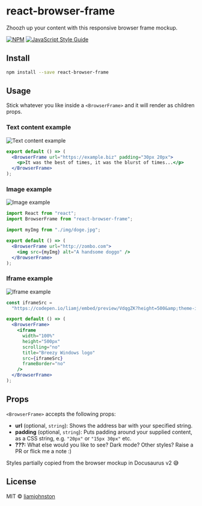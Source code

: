 # react-browser-frame

Zhoozh up your content with this responsive browser frame mockup.

[![NPM](https://img.shields.io/npm/v/react-browser-frame.svg)](https://www.npmjs.com/package/react-browser-frame) [![JavaScript Style Guide](https://img.shields.io/badge/code_style-standard-brightgreen.svg)](https://standardjs.com)

## Install

```bash
npm install --save react-browser-frame
```

## Usage

Stick whatever you like inside a `<BrowserFrame>` and it will render as children props.

### Text content example

![Text content example](https://res.cloudinary.com/diouve9dy/image/upload/v1585474966/text_zojzpv.png)

```jsx
export default () => (
  <BrowserFrame url="https://example.biz" padding="30px 20px">
    <p>It was the best of times, it was the blurst of times...</p>
  </BrowserFrame>
);
```

### Image example

![Image example](https://res.cloudinary.com/diouve9dy/image/upload/v1585474968/image_zkt042.png)

```jsx
import React from "react";
import BrowserFrame from "react-browser-frame";

import myImg from "./img/doge.jpg";

export default () => (
  <BrowserFrame url="http://zombo.com">
    <img src={myImg} alt="A handsome doggo" />
  </BrowserFrame>
);
```

### Iframe example

![Iframe example](https://res.cloudinary.com/diouve9dy/image/upload/v1585474967/iframe_qcknzd.png)

```jsx
const iframeSrc =
  "https://codepen.io/liamj/embed/preview/VdqgZK?height=500&amp;theme-id=39032&amp;default-tab=result";

export default () => (
  <BrowserFrame>
    <iframe
      width="100%"
      height="500px"
      scrolling="no"
      title="Breezy Windows logo"
      src={iframeSrc}
      frameBorder="no"
    />
  </BrowserFrame>
);
```

## Props

`<BrowserFrame>` accepts the following props:

- **url** (optional, `string`): Shows the address bar with your specified string.
- **padding** (optional, `string`): Puts padding around your supplied content, as a CSS string, e.g. `"20px"` or `"15px 30px"` etc.
- **???:** What else would you like to see? Dark mode? Other styles? Raise a PR or flick me a note :)

Styles partially copied from the browser mockup in Docusaurus v2 😅

## License

MIT © [liamjohnston](https://github.com/liamjohnston)

